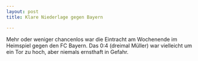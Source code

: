 ```yaml
---
layout: post
title: Klare Niederlage gegen Bayern

---
```


Mehr oder weniger chancenlos war die Eintracht am Wochenende im Heimspiel gegen den FC Bayern. Das 0:4 (dreimal Müller) war vielleicht um ein Tor zu hoch, aber niemals ernsthaft in Gefahr. 


